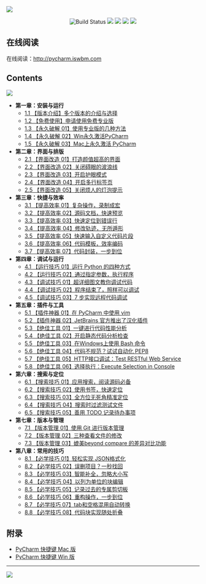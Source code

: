 ![](http://image.iswbm.com/20200814203238.png)

<p align="center">
    <img src='https://img.shields.io/badge/language-Python-blue.svg' alt="Build Status">
    <img src='https://img.shields.io/badge/framwork-Sphinx-green.svg'>
  	<a href='https://www.zhihu.com/people/wongbingming'><img src='https://img.shields.io/badge/dynamic/json?color=0084ff&logo=zhihu&label=%E7%8E%8B%E7%82%B3%E6%98%8E&query=%24.data.totalSubs&url=https%3A%2F%2Fapi.spencerwoo.com%2Fsubstats%2F%3Fsource%3Dzhihu%26queryKey%3Dwongbingming'></a>
    <a href='https://juejin.im/user/5b08d982f265da0db3502c55'><img src='https://img.shields.io/badge/掘金-2481-blue'></a>
    <a href='http://image.iswbm.com/20200607114246.png'><img src='http://img.shields.io/badge/%E5%85%AC%E4%BC%97%E5%8F%B7-30k+-brightgreen'></a>
</p>



## 在线阅读

在线阅读：http://pycharm.iswbm.com

## Contents

![](http://image.iswbm.com/20200823171824.png)

- **第一章：安装与运行**
   * [1.1 【版本介绍】多个版本的介绍与选择](http://pycharm.iswbm.com/en/latest/c01/c01_01.html)
   * [1.2 【免费使用】申请使用免费专业版](http://pycharm.iswbm.com/en/latest/c01/c01_02.html)
   * [1.3 【永久破解 01】使用专业版的几种方法](http://pycharm.iswbm.com/en/latest/c01/c01_03.html)
   * [1.4 【永久破解 02】Win永久激活PyCharm](http://pycharm.iswbm.com/en/latest/c01/c01_04.html)
   * [1.5 【永久破解 03】Mac上永久激活 PyCharm](http://pycharm.iswbm.com/en/latest/c01/c01_05.html)
- **第二章：界面与排版**
   * [2.1 【界面改造 01】打造颜值超高的界面](http://pycharm.iswbm.com/en/latest/c02/c02_01.html)
   * [2.2 【界面改造 02】关闭碍眼的波浪线](http://pycharm.iswbm.com/en/latest/c02/c02_02.html)
   * [2.3 【界面改造 03】开启护眼模式](http://pycharm.iswbm.com/en/latest/c02/c02_03.html)
   * [2.4 【界面改造 04】开启多行标签页](http://pycharm.iswbm.com/en/latest/c02/c02_04.html)
   * [2.5 【界面改造 05】关闭烦人的灯泡提示](http://pycharm.iswbm.com/en/latest/c02/c02_05.html)
- **第三章：快捷与效率**
   * [3.1 【提高效率 01】复杂操作，录制成宏](http://pycharm.iswbm.com/en/latest/c03/c03_01.html)
   * [3.2 【提高效率 02】源码文档，快速预览](http://pycharm.iswbm.com/en/latest/c03/c03_02.html)
   * [3.3 【提高效率 03】快速定位到错误行](http://pycharm.iswbm.com/en/latest/c03/c03_03.html)
   * [3.4 【提高效率 04】修改轨迹，无所遁形](http://pycharm.iswbm.com/en/latest/c03/c03_04.html)
   * [3.5 【提高效率 05】快速输入自定义代码片段](http://pycharm.iswbm.com/en/latest/c03/c03_05.html)
   * [3.6 【提高效率 06】代码模板，效率编码](http://pycharm.iswbm.com/en/latest/c03/c03_06.html)
   * [3.7 【提高效率 07】代码封装，一步到位](http://pycharm.iswbm.com/en/latest/c03/c03_07.html)
- **第四章：调试与运行**
   * [4.1 【运行技巧 01】运行 Python 的四种方式](http://pycharm.iswbm.com/en/latest/c04/c04_01.html)
   * [4.2 【运行技巧 02】通过指定参数，执行程序](http://pycharm.iswbm.com/en/latest/c04/c04_02.html)
   * [4.3 【调试技巧 01】超详细图文教你调试代码](http://pycharm.iswbm.com/en/latest/c04/c04_03.html)
   * [4.4 【调试技巧 02】程序结束了，照样可以调试](http://pycharm.iswbm.com/en/latest/c04/c04_04.html)
   * [4.5 【调试技巧 03】7 步实现远程代码调试](http://pycharm.iswbm.com/en/latest/c04/c04_05.html)
- **第五章：插件与工具**
   * [5.1 【插件神器 01】在 PyCharm 中使用 vim](http://pycharm.iswbm.com/en/latest/c05/c05_01.html)
   * [5.2 【插件神器 02】JetBrains 官方推出了汉化插件](http://pycharm.iswbm.com/en/latest/c05/c05_02.html)
   * [5.3 【绝佳工具 01】一键进行代码性能分析](http://pycharm.iswbm.com/en/latest/c05/c05_03.html)
   * [5.4 【绝佳工具 02】开启静态代码分析检查](http://pycharm.iswbm.com/en/latest/c05/c05_04.html)
   * [5.5 【绝佳工具 03】在Windows上使用 Bash 命令](http://pycharm.iswbm.com/en/latest/c05/c05_05.html)
   * [5.6 【绝佳工具 04】代码不规范？试试自动化 PEP8](http://pycharm.iswbm.com/en/latest/c05/c05_06.html)
   * [5.7 【绝佳工具 05】HTTP接口调试：Test RESTful Web Service](http://pycharm.iswbm.com/en/latest/c05/c05_07.html)
   * [5.8  【绝佳工具 06】选择执行：Execute Selection in Console](http://pycharm.iswbm.com/en/latest/c05/c05_08.html)
- **第六章：搜索与定位**
   * [6.1 【搜索技巧 01】应用搜索，阅读源码必备](http://pycharm.iswbm.com/en/latest/c06/c06_01.html)
   * [6.2 【搜索技巧 02】使用书签，快速定位](http://pycharm.iswbm.com/en/latest/c06/c06_02.html)
   * [6.3 【搜索技巧 03】全方位无死角精准定位](http://pycharm.iswbm.com/en/latest/c06/c06_03.html)
   * [6.4 【搜索技巧 04】搜索时过滤测试文件](http://pycharm.iswbm.com/en/latest/c06/c06_04.html)
   * [6.5 【搜索技巧 05】善用 TODO 记录待办事项](http://pycharm.iswbm.com/en/latest/c06/c06_05.html)
- **第七章：版本与管理**
   * [7.1 【版本管理 01】使用 Git 进行版本管理](http://pycharm.iswbm.com/en/latest/c07/c07_01.html)
   * [7.2 【版本管理 02】三种查看文件的修改](http://pycharm.iswbm.com/en/latest/c07/c07_02.html)
   * [7.3 【版本管理 03】媲美beyond compare 的差异对比功能](http://pycharm.iswbm.com/en/latest/c07/c07_03.html)
- **第八章：常用的技巧**
   * [8.1 【必学技巧 01】轻松实现 JSON格式化](http://pycharm.iswbm.com/en/latest/c08/c08_01.html)
   * [8.2 【必学技巧 02】误删项目？一秒找回](http://pycharm.iswbm.com/en/latest/c08/c08_02.html)
   * [8.3 【必学技巧 03】智能补全，忽略大小写](http://pycharm.iswbm.com/en/latest/c08/c08_03.html)
   * [8.4 【必学技巧 04】以列为单位的块编辑](http://pycharm.iswbm.com/en/latest/c08/c08_04.html)
   * [8.5 【必学技巧 05】记录过去的专属剪切板](http://pycharm.iswbm.com/en/latest/c08/c08_05.html)
   * [8.6 【必学技巧 06】重构操作，一步到位](http://pycharm.iswbm.com/en/latest/c08/c08_06.html)
   * [8.7 【必学技巧 07】tab和空格混用自动转换](http://pycharm.iswbm.com/en/latest/c08/c08_07.html)
   * [8.8 【必学技巧 08】代码块实现随处折叠](http://pycharm.iswbm.com/en/latest/c08/c08_08.html)


## 附录

- [PyCharm 快捷键 Mac 版 ](https://resources.jetbrains.com/storage/products/pycharm/docs/PyCharm_ReferenceCard_mac.pdf)
- [PyCharm 快捷键 Win 版](https://resources.jetbrains.com/storage/products/pycharm/docs/PyCharm_ReferenceCard.pdf)

---

![](http://image.iswbm.com/20200607174235.png)